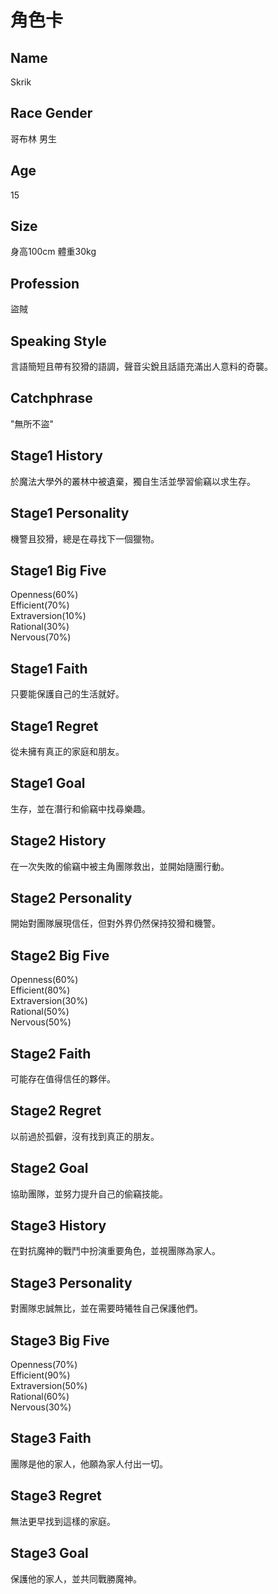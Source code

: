 ---
---

# 角色卡

## Name
Skrik

## Race Gender
哥布林 男生

## Age
15

## Size
身高100cm 體重30kg

## Profession
盜賊

## Speaking Style
言語簡短且帶有狡猾的語調，聲音尖銳且話語充滿出人意料的奇襲。

## Catchphrase
"無所不盜"

## Stage1 History
於魔法大學外的叢林中被遺棄，獨自生活並學習偷竊以求生存。
## Stage1 Personality
機警且狡猾，總是在尋找下一個獵物。
## Stage1 Big Five
Openness(60%)<br>
Efficient(70%)<br>
Extraversion(10%)<br>
Rational(30%)<br>
Nervous(70%)<br>
## Stage1 Faith
只要能保護自己的生活就好。
## Stage1 Regret
從未擁有真正的家庭和朋友。
## Stage1 Goal
生存，並在潛行和偷竊中找尋樂趣。

## Stage2 History
在一次失敗的偷竊中被主角團隊救出，並開始隨團行動。
## Stage2 Personality
開始對團隊展現信任，但對外界仍然保持狡猾和機警。
## Stage2 Big Five
Openness(60%)<br>
Efficient(80%)<br>
Extraversion(30%)<br>
Rational(50%)<br>
Nervous(50%)<br>
## Stage2 Faith
可能存在值得信任的夥伴。
## Stage2 Regret
以前過於孤僻，沒有找到真正的朋友。
## Stage2 Goal
協助團隊，並努力提升自己的偷竊技能。

## Stage3 History
在對抗魔神的戰鬥中扮演重要角色，並視團隊為家人。
## Stage3 Personality
對團隊忠誠無比，並在需要時犧牲自己保護他們。
## Stage3 Big Five
Openness(70%)<br>
Efficient(90%)<br>
Extraversion(50%)<br>
Rational(60%)<br>
Nervous(30%)<br>
## Stage3 Faith
團隊是他的家人，他願為家人付出一切。
## Stage3 Regret
無法更早找到這樣的家庭。
## Stage3 Goal
保護他的家人，並共同戰勝魔神。
